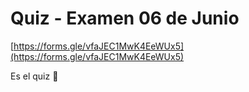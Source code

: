 # Quiz - Examen 06 de Junio

[https://forms.gle/vfaJEC1MwK4EeWUx5](https://forms.gle/vfaJEC1MwK4EeWUx5)

Es el quiz 👻
